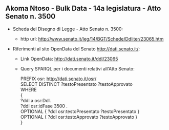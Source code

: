 ## Akoma Ntoso - Bulk Data - 14a legislatura - Atto Senato n. 3500 ##

* Scheda del Disegno di Legge - Atto Senato n. 3500:
	* http url: http://www.senato.it/leg/14/BGT/Schede/Ddliter/23065.htm

* Riferimenti al sito OpenData del Senato http://dati.senato.it/:
	* Link OpenData: http://dati.senato.it/ddl/23065
	* Query SPARQL per i documenti relativi all'Atto Senato:

        PREFIX osr: <http://dati.senato.it/osr/>  
		SELECT DISTINCT ?testoPresentato ?testoApprovato  
		WHERE  
		{  
		    ?ddl a osr:Ddl.  
		    ?ddl osr:idFase 3500 .  
		    OPTIONAL { ?ddl osr:testoPresentato ?testoPresentato }  
		    OPTIONAL { ?ddl osr:testoApprovato ?testoApprovato }  
		}
		